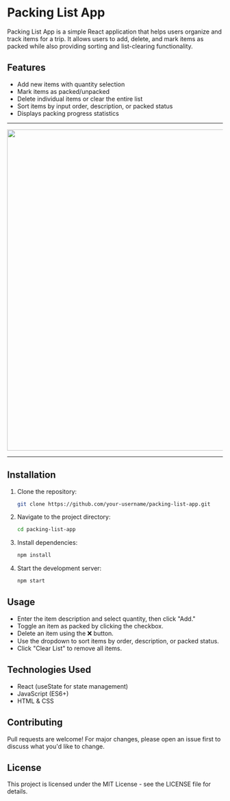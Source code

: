 # Packing List App

Packing List App is a simple React application that helps users organize and track items for a trip. It allows users to add, delete, and mark items as packed while also providing sorting and list-clearing functionality.

## Features
- Add new items with quantity selection  
- Mark items as packed/unpacked  
- Delete individual items or clear the entire list  
- Sort items by input order, description, or packed status  
- Displays packing progress statistics  


---------

<p align=center>
  <img src='https://github.com/user-attachments/assets/a3619a9d-b0ec-43ca-a984-e193a480d3e9' width=750/>
</p>


----------

## Installation

1. Clone the repository:
   ```sh
   git clone https://github.com/your-username/packing-list-app.git
   ```
2. Navigate to the project directory:
   ```sh
   cd packing-list-app
   ```
3. Install dependencies:
   ```sh
   npm install
   ```
4. Start the development server:
   ```sh
   npm start
   ```

## Usage

- Enter the item description and select quantity, then click "Add."
- Toggle an item as packed by clicking the checkbox.
- Delete an item using the ❌ button.
- Use the dropdown to sort items by order, description, or packed status.
- Click "Clear List" to remove all items.

## Technologies Used
- React (useState for state management)
- JavaScript (ES6+)
- HTML & CSS

## Contributing
Pull requests are welcome! For major changes, please open an issue first to discuss what you'd like to change.

## License
This project is licensed under the MIT License - see the LICENSE file for details.
